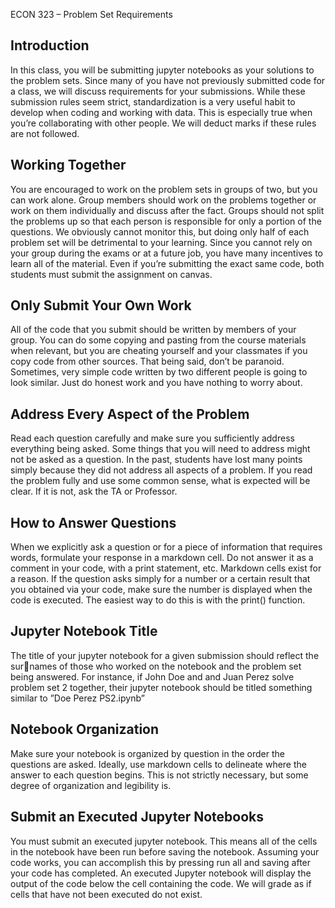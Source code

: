 ECON 323 – Problem Set Requirements
## Introduction
In this class, you will be submitting jupyter notebooks as your solutions to the
problem sets. Since many of you have not previously submitted code for a class,
we will discuss requirements for your submissions. While these submission rules
seem strict, standardization is a very useful habit to develop when coding and
working with data. This is especially true when you’re collaborating with other
people. We will deduct marks if these rules are not followed.
## Working Together
You are encouraged to work on the problem sets in groups of two, but you can
work alone. Group members should work on the problems together or work
on them individually and discuss after the fact. Groups should not split the
problems up so that each person is responsible for only a portion of the questions.
We obviously cannot monitor this, but doing only half of each problem set will
be detrimental to your learning. Since you cannot rely on your group during the
exams or at a future job, you have many incentives to learn all of the material.
Even if you’re submitting the exact same code, both students must submit the
assignment on canvas.
## Only Submit Your Own Work
All of the code that you submit should be written by members of your group.
You can do some copying and pasting from the course materials when relevant,
but you are cheating yourself and your classmates if you copy code from other
sources. That being said, don’t be paranoid. Sometimes, very simple code
written by two different people is going to look similar. Just do honest work
and you have nothing to worry about.
## Address Every Aspect of the Problem
Read each question carefully and make sure you sufficiently address everything
being asked. Some things that you will need to address might not be asked as
a question. In the past, students have lost many points simply because they
did not address all aspects of a problem. If you read the problem fully and use
some common sense, what is expected will be clear. If it is not, ask the TA or
Professor.
## How to Answer Questions
When we explicitly ask a question or for a piece of information that requires
words, formulate your response in a markdown cell. Do not answer it as a
comment in your code, with a print statement, etc. Markdown cells exist for a
reason. If the question asks simply for a number or a certain result that you
obtained via your code, make sure the number is displayed when the code is
executed. The easiest way to do this is with the print() function.
## Jupyter Notebook Title
The title of your jupyter notebook for a given submission should reflect the surnames of those who worked on the notebook and the problem set being answered.
For instance, if John Doe and and Juan Perez solve problem set 2 together, their
jupyter notebook should be titled something similar to ”Doe Perez PS2.ipynb”
## Notebook Organization
Make sure your notebook is organized by question in the order the questions
are asked. Ideally, use markdown cells to delineate where the answer to each
question begins. This is not strictly necessary, but some degree of organization
and legibility is.
## Submit an Executed Jupyter Notebooks
You must submit an executed jupyter notebook. This means all of the cells in
the notebook have been run before saving the notebook. Assuming your code
works, you can accomplish this by pressing run all and saving after your code
has completed. An executed Jupyter notebook will display the output of the
code below the cell containing the code. We will grade as if cells that have not
been executed do not exist.
